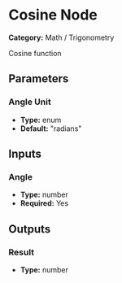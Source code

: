 
# Cosine Node

**Category:** Math / Trigonometry

Cosine function

## Parameters


### Angle Unit
- **Type:** enum
- **Default:** "radians"





## Inputs


### Angle
- **Type:** number
- **Required:** Yes



## Outputs


### Result
- **Type:** number




